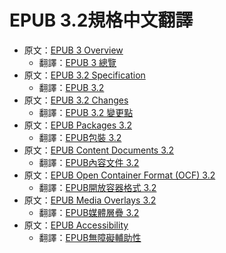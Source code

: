# EPUB 3.2規格中文翻譯

- 原文：[EPUB 3 Overview](https://www.w3.org/publishing/epub3/epub-overview.html)
    - 翻譯：[EPUB 3 總覽](https://dpublishing.github.io/epub-specs-tc/epub-overview.html)
- 原文：[EPUB 3.2 Specification](https://www.w3.org/publishing/epub3/epub-spec.html)
    - 翻譯：[EPUB 3.2](https://dpublishing.github.io/epub-specs-tc/epub-spec.html)
- 原文：[EPUB 3.2 Changes](https://www.w3.org/publishing/epub3/epub-changes.html)
    - 翻譯：[EPUB 3.2 變更點](https://dpublishing.github.io/epub-specs-tc/epub-changes.html)
- 原文：[EPUB Packages 3.2](https://www.w3.org/publishing/epub3/epub-packages.html)
    - 翻譯：[EPUB包裝 3.2](https://dpublishing.github.io/epub-specs-tc/epub-packages.html)
- 原文：[EPUB Content Documents 3.2](https://www.w3.org/publishing/epub3/epub-contentdocs.html)
    - 翻譯：[EPUB內容文件 3.2](https://dpublishing.github.io/epub-specs-tc/epub-contentdocs.html)
- 原文：[EPUB Open Container Format (OCF) 3.2](https://www.w3.org/publishing/epub3/epub-ocf.html)
    - 翻譯：[EPUB開放容器格式 3.2](https://dpublishing.github.io/epub-specs-tc/epub-ocf.html)
- 原文：[EPUB Media Overlays 3.2](https://www.w3.org/publishing/epub3/epub-mediaoverlays.html)
    - 翻譯：[EPUB媒體層疊 3.2](https://dpublishing.github.io/epub-specs-tc/epub-mediaoverlays.html)
- 原文：[EPUB Accessibility](https://www.w3.org/Submission/epub-a11y/)
    - 翻譯：[EPUB無障礙輔助性](https://dpublishing.github.io/epub-specs-tc/epub-accessibility.html)
